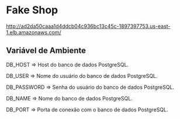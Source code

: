 # Fake Shop

http://ad2da50caaa1d4ddcb04c936bc13c45c-1897397753.us-east-1.elb.amazonaws.com/


## Variável de Ambiente
DB_HOST	=> Host do banco de dados PostgreSQL.

DB_USER => Nome do usuário do banco de dados PostgreSQL.

DB_PASSWORD	=> Senha do usuário do banco de dados PostgreSQL.

DB_NAME	=>	Nome do banco de dados PostgreSQL.

DB_PORT	=>	Porta de conexão com o banco de dados PostgreSQL.

